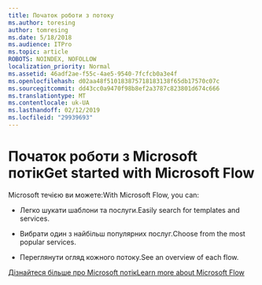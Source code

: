 ```yaml
---
title: Початок роботи з потоку
ms.author: toresing
author: tomresing
ms.date: 5/18/2018
ms.audience: ITPro
ms.topic: article
ROBOTS: NOINDEX, NOFOLLOW
localization_priority: Normal
ms.assetid: 46adf2ae-f55c-4ae5-9540-7fcfcb0a3e4f
ms.openlocfilehash: d02aa48f510183875718183138f65db17570c07c
ms.sourcegitcommit: dd43cc0a9470f98b8ef2a3787c823801d674c666
ms.translationtype: MT
ms.contentlocale: uk-UA
ms.lasthandoff: 02/12/2019
ms.locfileid: "29939693"
---
```

# <a name="get-started-with-microsoft-flow"></a><span data-ttu-id="ca08e-102">Початок роботи з Microsoft потік</span><span class="sxs-lookup"><span data-stu-id="ca08e-102">Get started with Microsoft Flow</span></span>

<span data-ttu-id="ca08e-103">Microsoft течією ви можете:</span><span class="sxs-lookup"><span data-stu-id="ca08e-103">With Microsoft Flow, you can:</span></span>
  
- <span data-ttu-id="ca08e-104">Легко шукати шаблони та послуги.</span><span class="sxs-lookup"><span data-stu-id="ca08e-104">Easily search for templates and services.</span></span>
    
- <span data-ttu-id="ca08e-105">Вибрати один з найбільш популярних послуг.</span><span class="sxs-lookup"><span data-stu-id="ca08e-105">Choose from the most popular services.</span></span>
    
- <span data-ttu-id="ca08e-106">Переглянути огляд кожного потоку.</span><span class="sxs-lookup"><span data-stu-id="ca08e-106">See an overview of each flow.</span></span>
    
[<span data-ttu-id="ca08e-107">Дізнайтеся більше про Microsoft потік</span><span class="sxs-lookup"><span data-stu-id="ca08e-107">Learn more about Microsoft Flow</span></span>](https://go.microsoft.com/fwlink/?linkid=874446)
  

